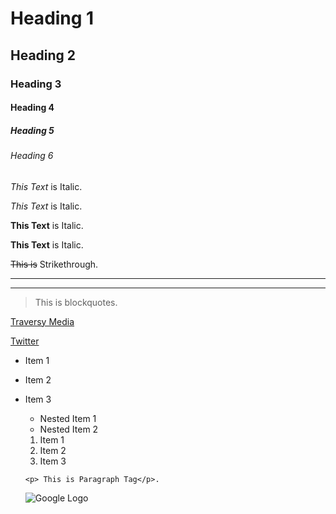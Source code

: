<!-- Heading -->
# Heading 1
## Heading 2
### Heading 3 
#### Heading 4
##### Heading 5
###### Heading 6

<!-- Italics -->
*This Text* is Italic.

_This Text_ is Italic.

<!-- Strong -->
**This Text** is Italic.

__This Text__ is Italic.

<!--Strikethrough -->

~~This is~~ Strikethrough.

<!--Horizontal Rule -->

---
____

<!-- Blockquotes -->

>This is blockquotes.

<!-- Links -->
[Traversy Media](http://www.fb.com)

[Twitter](http://www.twitter.com "Twitter Handle")

<!--Ul -->

* Item 1
* Item 2
* Item 3
    * Nested Item 1
    * Nested Item 2

    <!--OL -->

    1. Item 1
    1. Item 2
    1. Item 3

    <!--Inline Code Block -->

    `<p> This is Paragraph Tag</p>.`

    <!-- Image -->
    
    ![Google Logo](https://images.app.goo.gl/YYzJUA7YfR68GVNQ8o)




